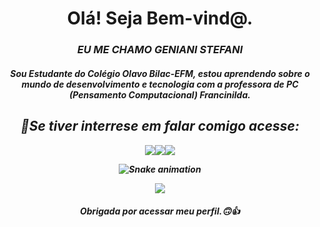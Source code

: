 <div>
  
  <h1 align="center">
    Olá! Seja Bem-vind@. 
  </h1>
   <h3 align="center">
       <em> EU ME CHAMO GENIANI STEFANI </em></h3> </p>
 <i><h5> <p align="center"> 
    Sou Estudante do Colégio Olavo Bilac-EFM, estou aprendendo sobre o mundo de desenvolvimento e tecnologia com a professora de PC (Pensamento Computacional) Francinilda.
      <div align="center">
        <p><h2>📲Se tiver interrese em falar comigo acesse:</h2></p>
<strong>
<div align="center">
  <p><a href="https://wa.me/+5544988568278"><img src="https://img.shields.io/badge/WhatsApp-25D366?style=for-the-badge&logo=whatsapp&logoColor=white"></a><a href="mailto:geniani.santos@escola.pr.gov.br"><img src="https://img.shields.io/badge/Gmail-D14836?style=for-the-badge&logo=gmail&logoColor=white"></a><a href="https://instagram.com/@geniani.santos" target="_blank"><img src="https://img.shields.io/badge/-Instagram-%23E4405F?style=for-the-badge&logo=instagram&logoColor=white" target="_blank"></a></p>
</strong>
</div>

<div align="center">

 ![Snake animation](https://github.com/genianisantos/README.md/blob/output/github-contribution-grid-snake.svg)

 <div>
 <img src="https://github-readme-stats.vercel.app/api?username=genianisantos&theme=dracula">
<div align="center">

  <h4><b><p>Obrigada por acessar meu perfil.🙃👍</p></h4></b>
  
